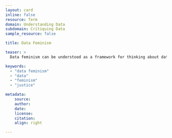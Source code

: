```yaml
---
layout: card
inline: false
resource: Term
domain: Understanding Data
subdomain: Critiquing Data
sample_resource: false

title: Data Feminism

teaser: >
  Data feminism can be understood as a framework for thinking about data and its relation to power through the lens of intersectional feminism as well as working toward just data practices.

keywords:
  - "data feminism"
  - "data"
  - "feminism"
  - "justice"

metadata:
    source:
    author:
    date: 
    license: 
    citation:
    align: right

---
```

